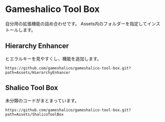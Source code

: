 # Gameshalico Tool Box
自分用の拡張機能の詰め合わせです。
Assets内のフォルダーを指定してインストールします。

## Hierarchy Enhancer
ヒエラルキーを見やすくし、機能を追加します。
```
https://github.com/gameshalico/gameshalico-tool-box.git?path=Assets/HierarchyEnhancer
```

## Shalico Tool Box
未分類のコードがまとまっています。
```
https://github.com/gameshalico/gameshalico-tool-box.git?path=Assets/ShalicoToolBox
```
